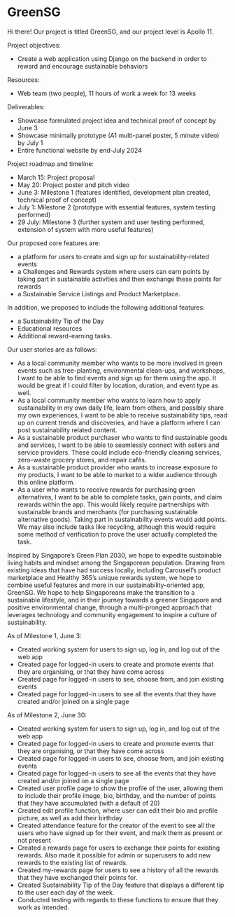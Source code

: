 # GreenSG

Hi there! Our project is titled GreenSG, and our project level is Apollo 11.  

Project objectives: 
- Create a web application using Django on the backend in order to reward and encourage sustainable behaviors

Resources:
- Web team (two people), 11 hours of work a week for 13 weeks

Deliverables:
- Showcase formulated project idea and technical proof of concept by June 3
- Showcase minimally prototype (A1 multi-panel poster, 5 minute video) by July 1
- Entire functional website by end-July 2024

Project roadmap and timeline:
- March 15: Project proposal
- May 20: Project poster and pitch video
- June 3: Milestone 1 (features identified, development plan created, technical proof of concept)
- July 1: Milestone 2 (prototype with essential features, system testing performed)
- 29 July: Milestone 3 (further system and user testing performed, extension of system with more useful features)

Our proposed core features are:
- a platform for users to create and sign up for sustainability-related events
- a Challenges and Rewards system where users can earn points by taking part in sustainable activities and then exchange these points for rewards
- a Sustainable Service Listings and Product Marketplace.

In addition, we proposed to include the following additional features:
- a Sustainability Tip of the Day
- Educational resources
- Additional reward-earning tasks.

Our user stories are as follows:
- As a local community member who wants to be more involved in green events such as tree-planting, environmental clean-ups, and workshops, I want to be able to find events and sign up for them using the app. It would be great if I could filter by location, duration, and event type as well.
- As a local community member who wants to learn how to apply sustainability in my own daily life, learn from others, and possibly share my own experiences, I want to be able to receive sustainability tips, read up on current trends and discoveries, and have a platform where I can post sustainability related content.
- As a sustainable product purchaser who wants to find sustainable goods and services, I want to be able to seamlessly connect with sellers and service providers. These could include eco-friendly cleaning services, zero-waste grocery stores, and repair cafés.
- As a sustainable product provider who wants to increase exposure to my products, I want to be able to market to a wider audience through this online platform.
- As a user who wants to receive rewards for purchasing green alternatives, I want to be able to complete tasks, gain points, and claim rewards within the app. This would likely require partnerships with sustainable brands and merchants (for purchasing sustainable alternative goods). Taking part in sustainability events would add points. We may also include tasks like recycling, although this would require some method of verification to prove the user actually completed the task.

Inspired by Singapore’s Green Plan 2030, we hope to expedite sustainable living habits and mindset among the Singaporean population. 
Drawing from existing ideas that have had success locally, including Carousell’s product marketplace and Healthy 365’s unique rewards system, 
we hope to combine useful features and more in our sustainability-oriented app, GreenSG. 
We hope to help Singaporeans make the transition to a sustainable lifestyle, and in their journey towards a greener Singapore and positive environmental change,
through a multi-pronged approach that leverages technology and community engagement to inspire a culture of sustainability.

As of Milestone 1, June 3:
- Created working system for users to sign up, log in, and log out of the web app
- Created page for logged-in users to create and promote events that they are organising, or that they have come across
- Created page for logged-in users to see, choose from, and join existing events
- Created page for logged-in users to see all the events that they have created and/or joined on a single page

As of Milestone 2, June 30:
- Created working system for users to sign up, log in, and log out of the web app
- Created page for logged-in users to create and promote events that they are organising, or that they have come across
- Created page for logged-in users to see, choose from, and join existing events
- Created page for logged-in users to see all the events that they have created and/or joined on a single page
- Created user profile page to show the profile of the user, allowing them to include their profile image, bio, birthday, and the number of points that they have accumulated (with a default of 20)
- Created edit profile function, where user can edit their bio and profile picture, as well as add their birthday
- Created attendance feature for the creator of the event to see all the users who have signed up for their event, and mark them as present or not present
- Created a rewards page for users to exchange their points for existing rewards. Also made it possible for admin or superusers to add new rewards to the existing list of rewards.
- Created my-rewards page for users to see a history of all the rewards that they have exchanged their points for.
- Created Sustainability Tip of the Day feature that displays a different tip to the user each day of the week.
- Conducted testing with regards to these functions to ensure that they work as intended.


